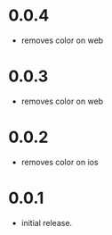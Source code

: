 # 0.0.4

* removes color on web

# 0.0.3

* removes color on web

# 0.0.2

* removes color on ios

# 0.0.1

* initial release.
